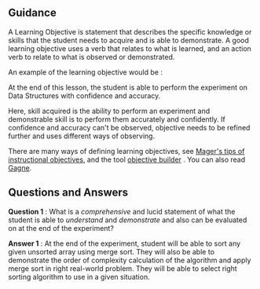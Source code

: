 ## Guidance

   A Learning Objective is statement that describes the specific
     knowledge or skills that the student needs to acquire and is able
     to demonstrate. A good learning objective uses a verb that
     relates to what is learned, and an action verb to relate to what
     is observed or demonstrated.

   An example of the learning objective would be :
    
   At the end of this lesson, the student is able to perform
     the experiment on Data Structures with confidence and
     accuracy.

   Here, skill acquired is the ability to perform an experiment and
     demonstrable skill is to perform them accurately and confidently.
     If confidence and accuracy can't be observed, objective needs to
     be refined further and uses different ways of observing.
     
   There are many ways of defining learning objectives, see [Mager's tips of instructional objectives](http://www2.gsu.edu/~mstmbs/CrsTools/Magerobj.html), 
    and the tool [objective builder](https://cdl.ucf.edu/teach/resources/objective-builder-tool)
     . You can also read [Gagne](http://psycnet.apa.org/record/1974-33131-000).

## Questions and Answers

   **Question 1** : What is a _comprehensive_ and lucid statement of
                   what the student is able to _understand_ and
                   _demonstrate_ and also can be evaluated on at the
                   end of the experiment?
   
   **Answer 1** : At the end of the experiment, student will be able
                  to sort any given unsorted array using merge
                  sort. They will also be able to demonstrate the
                  order of complexity calculation of the algorithm and
                  apply merge sort in right real-world problem. They
                  will be able to select right sorting algorithm to
                  use in a given situation.

